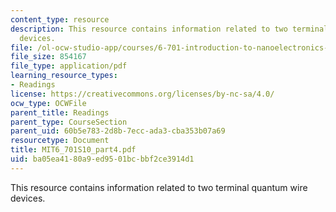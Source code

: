 ```yaml
---
content_type: resource
description: This resource contains information related to two terminal quantum wire
  devices.
file: /ol-ocw-studio-app/courses/6-701-introduction-to-nanoelectronics-spring-2010/ba05ea4180a9ed9501bcbbf2ce3914d1_MIT6_701S10_part4.pdf
file_size: 854167
file_type: application/pdf
learning_resource_types:
- Readings
license: https://creativecommons.org/licenses/by-nc-sa/4.0/
ocw_type: OCWFile
parent_title: Readings
parent_type: CourseSection
parent_uid: 60b5e783-2d8b-7ecc-ada3-cba353b07a69
resourcetype: Document
title: MIT6_701S10_part4.pdf
uid: ba05ea41-80a9-ed95-01bc-bbf2ce3914d1
---
```

This resource contains information related to two terminal quantum wire devices.
